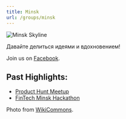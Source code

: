 ```yaml
---
title: Minsk
url: /groups/minsk
---
```


![Minsk Skyline](https://upload.wikimedia.org/wikipedia/commons/c/c8/Minsk_skyline_near_Niamiha_%28evening%29.jpg)

Давайте делиться идеями и вдохновением!

Join us on [Facebook](https://www.facebook.com/groups/hackshackersminsk/).

## Past Highlights:

* [Product Hunt Meetup](https://www.facebook.com/groups/hackshackersminsk/posts/438484469690109/)
* [FinTech Minsk Hackathon](https://www.facebook.com/groups/hackshackersminsk/posts/452893488249207/)

Photo from [WikiCommons](wikicommons.org).
